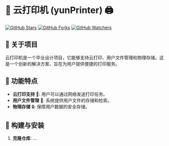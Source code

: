 # 🌟 云打印机 (yunPrinter) 🖨️

[![GitHub Stars](https://img.shields.io/github/stars/iguangyu/yunPrinter?style=social)](https://github.com/iguangyu/yunPrinter)
[![GitHub Forks](https://img.shields.io/github/forks/iguangyu/yunPrinter?style=social)](https://github.com/iguangyu/yunPrinter)
[![GitHub Watchers](https://img.shields.io/github/watchers/iguangyu/yunPrinter?style=social)](https://github.com/iguangyu/yunPrinter)

## 📖 关于项目

云打印机是一个毕业设计项目，它能够支持云打印、用户文件管理和物理存储。这是一个创新的解决方案，旨在为用户提供便捷的打印服务。

## 🚀 功能特点

- **云打印支持** 🌈: 用户可以通过网络发送打印任务。
- **用户文件管理** 📁: 系统提供用户文件的存储和检索。
- **物理存储** 🔒: 保障用户数据的安全存储。


## 🔧 构建与安装

1. **克隆仓库**:
   ... 
